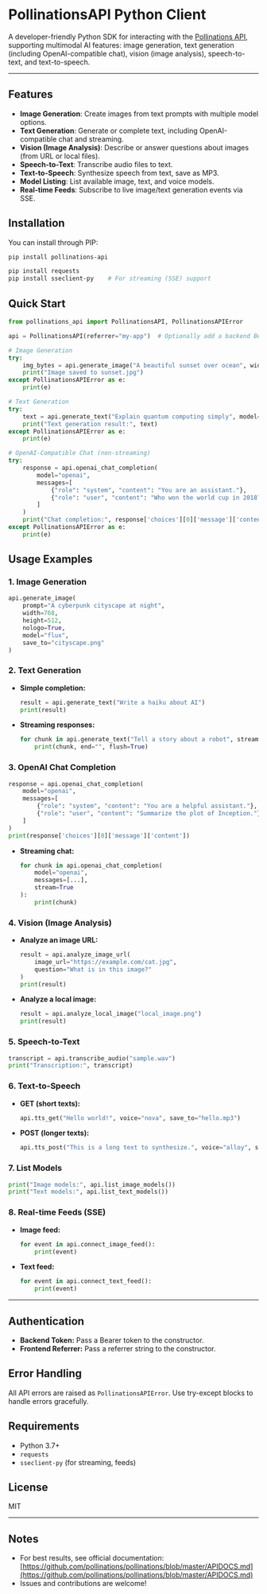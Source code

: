 # PollinationsAPI Python Client

A developer-friendly Python SDK for interacting with the [Pollinations API](https://pollinations.ai/), supporting multimodal AI features: image generation, text generation (including OpenAI-compatible chat), vision (image analysis), speech-to-text, and text-to-speech.

---

## Features

- **Image Generation**: Create images from text prompts with multiple model options.
- **Text Generation**: Generate or complete text, including OpenAI-compatible chat and streaming.
- **Vision (Image Analysis)**: Describe or answer questions about images (from URL or local files).
- **Speech-to-Text**: Transcribe audio files to text.
- **Text-to-Speech**: Synthesize speech from text, save as MP3.
- **Model Listing**: List available image, text, and voice models.
- **Real-time Feeds**: Subscribe to live image/text generation events via SSE.

## Installation
You can install through PIP:
```bash
pip install pollinations-api
```

```bash
pip install requests
pip install sseclient-py    # For streaming (SSE) support
```

## Quick Start

```python
from pollinations_api import PollinationsAPI, PollinationsAPIError

api = PollinationsAPI(referrer="my-app")  # Optionally add a backend Bearer token

# Image Generation
try:
    img_bytes = api.generate_image("A beautiful sunset over ocean", width=512, height=512, nologo=True, save_to="sunset.jpg")
    print("Image saved to sunset.jpg")
except PollinationsAPIError as e:
    print(e)

# Text Generation
try:
    text = api.generate_text("Explain quantum computing simply", model="openai")
    print("Text generation result:", text)
except PollinationsAPIError as e:
    print(e)

# OpenAI-Compatible Chat (non-streaming)
try:
    response = api.openai_chat_completion(
        model="openai",
        messages=[
            {"role": "system", "content": "You are an assistant."},
            {"role": "user", "content": "Who won the world cup in 2018?"}
        ]
    )
    print("Chat completion:", response['choices'][0]['message']['content'])
except PollinationsAPIError as e:
    print(e)
```

## Usage Examples

### 1. Image Generation

```python
api.generate_image(
    prompt="A cyberpunk cityscape at night",
    width=768,
    height=512,
    nologo=True,
    model="flux",
    save_to="cityscape.png"
)
```

### 2. Text Generation

- **Simple completion:**

    ```python
    result = api.generate_text("Write a haiku about AI")
    print(result)
    ```

- **Streaming responses:**

    ```python
    for chunk in api.generate_text("Tell a story about a robot", stream=True):
        print(chunk, end="", flush=True)
    ```

### 3. OpenAI Chat Completion

```python
response = api.openai_chat_completion(
    model="openai",
    messages=[
        {"role": "system", "content": "You are a helpful assistant."},
        {"role": "user", "content": "Summarize the plot of Inception."}
    ]
)
print(response['choices'][0]['message']['content'])
```

- **Streaming chat:**

    ```python
    for chunk in api.openai_chat_completion(
        model="openai",
        messages=[...],
        stream=True
    ):
        print(chunk)
    ```

### 4. Vision (Image Analysis)

- **Analyze an image URL:**

    ```python
    result = api.analyze_image_url(
        image_url="https://example.com/cat.jpg",
        question="What is in this image?"
    )
    print(result)
    ```

- **Analyze a local image:**

    ```python
    result = api.analyze_local_image("local_image.png")
    print(result)
    ```

### 5. Speech-to-Text

```python
transcript = api.transcribe_audio("sample.wav")
print("Transcription:", transcript)
```

### 6. Text-to-Speech

- **GET (short texts):**

    ```python
    api.tts_get("Hello world!", voice="nova", save_to="hello.mp3")
    ```

- **POST (longer texts):**

    ```python
    api.tts_post("This is a long text to synthesize.", voice="alloy", save_to="long.mp3")
    ```

### 7. List Models

```python
print("Image models:", api.list_image_models())
print("Text models:", api.list_text_models())
```

### 8. Real-time Feeds (SSE)

- **Image feed:**

    ```python
    for event in api.connect_image_feed():
        print(event)
    ```

- **Text feed:**

    ```python
    for event in api.connect_text_feed():
        print(event)
    ```

---

## Authentication

- **Backend Token:** Pass a Bearer token to the constructor.
- **Frontend Referrer:** Pass a referrer string to the constructor.

## Error Handling

All API errors are raised as `PollinationsAPIError`. Use try-except blocks to handle errors gracefully.

## Requirements

- Python 3.7+
- `requests`
- `sseclient-py` (for streaming, feeds)

## License

MIT

---

## Notes

- For best results, see official documentation: [https://github.com/pollinations/pollinations/blob/master/APIDOCS.md](https://github.com/pollinations/pollinations/blob/master/APIDOCS.md)
- Issues and contributions are welcome! 